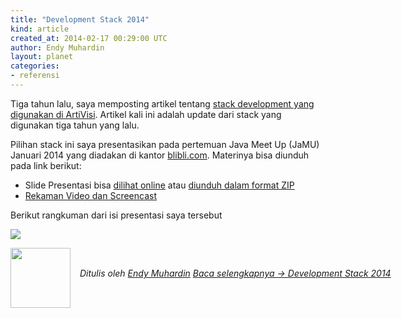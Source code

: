```yaml
---
title: "Development Stack 2014"
kind: article
created_at: 2014-02-17 00:29:00 UTC
author: Endy Muhardin
layout: planet
categories:
- referensi
---
```

<p>Tiga tahun lalu, saya memposting artikel tentang <a href="http://software.endy.muhardin.com/java/development-stack-2011/">stack development yang digunakan di ArtiVisi</a>. Artikel kali ini adalah update dari stack yang digunakan tiga tahun yang lalu.</p>

<p>Pilihan stack ini saya presentasikan pada pertemuan Java Meet Up (JaMU) Januari 2014 yang diadakan di kantor <a href="http://blibli.com">blibli.com</a>. Materinya bisa diunduh pada link berikut:</p>

<ul>
<li>Slide Presentasi bisa <a href="http://software.endy.muhardin.com/files/slide-presentasi/artivisi-stack-2014.html">dilihat online</a> atau <a href="http://www.4shared.com/zip/Mo47v94uba/presentasi-jamu-01-2014.html">diunduh dalam format ZIP</a></li>
<li><a href="http://www.youtube.com/watch?v=4312GuJVvxs">Rekaman Video dan Screencast</a></li>
</ul>


<p>Berikut rangkuman dari isi presentasi saya tersebut</p>

<p><img src="https://lh3.googleusercontent.com/-5tGzUVc2lk4/UwFrrT20hmI/AAAAAAAAFJk/zRxIxumf_O4/w800-h566-no/restful-architecture.png"></p>


<div class="author">
  <img src="http://www.gravatar.com/avatar/31694bbf42349c6b6adfe893bb1e19d8.png" style="width: 96px; height: 96;">
  <span style="position: absolute; padding: 32px 15px;">
    <i>Ditulis oleh <a href="http://about.me/endy.muhardin">Endy Muhardin</a> 
    <a class="more-link" href="http://software.endy.muhardin.com/java/development-stack-2014/">Baca selengkapnya &rarr; Development Stack 2014</a></i>
  </span>
</div>
